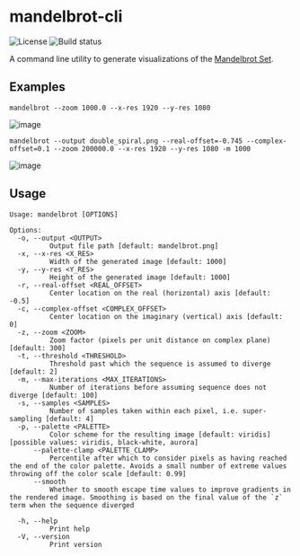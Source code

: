 
# mandelbrot-cli

![License](https://img.shields.io/github/license/ColinGJohnson/mandelbrot-cli)
![Build status](https://github.com/ColinGJohnson/mandelbrot-cli/actions/workflows/build.yml/badge.svg)

A command line utility to generate visualizations of the [Mandelbrot Set](https://en.wikipedia.org/wiki/Mandelbrot_set).

## Examples

```shell
mandelbrot --zoom 1000.0 --x-res 1920 --y-res 1080
```

![image](https://github.com/user-attachments/assets/494b255b-3996-4a71-ba74-948c26336c00)


```shell
mandelbrot --output double_spiral.png --real-offset=-0.745 --complex-offset=0.1 --zoom 200000.0 --x-res 1920 --y-res 1080 -m 1000
```
![image](https://github.com/user-attachments/assets/1ffea1a7-73a1-4b9e-85df-a8ba44157462)


## Usage

```
Usage: mandelbrot [OPTIONS]

Options:
  -o, --output <OUTPUT>
          Output file path [default: mandelbrot.png]
  -x, --x-res <X_RES>
          Width of the generated image [default: 1000]
  -y, --y-res <Y_RES>
          Height of the generated image [default: 1000]
  -r, --real-offset <REAL_OFFSET>
          Center location on the real (horizontal) axis [default: -0.5]
  -c, --complex-offset <COMPLEX_OFFSET>
          Center location on the imaginary (vertical) axis [default: 0]
  -z, --zoom <ZOOM>
          Zoom factor (pixels per unit distance on complex plane) [default: 300]
  -t, --threshold <THRESHOLD>
          Threshold past which the sequence is assumed to diverge [default: 2]
  -m, --max-iterations <MAX_ITERATIONS>
          Number of iterations before assuming sequence does not diverge [default: 100]
  -s, --samples <SAMPLES>
          Number of samples taken within each pixel, i.e. super-sampling [default: 4]
  -p, --palette <PALETTE>
          Color scheme for the resulting image [default: viridis] [possible values: viridis, black-white, aurora]
      --palette-clamp <PALETTE_CLAMP>
          Percentile after which to consider pixels as having reached the end of the color palette. Avoids a small number of extreme values throwing off the color scale [default: 0.99]
      --smooth
          Whether to smooth escape time values to improve gradients in the rendered image. Smoothing is based on the final value of the `z` term when the sequence diverged
  
  -h, --help
          Print help
  -V, --version
          Print version
```
